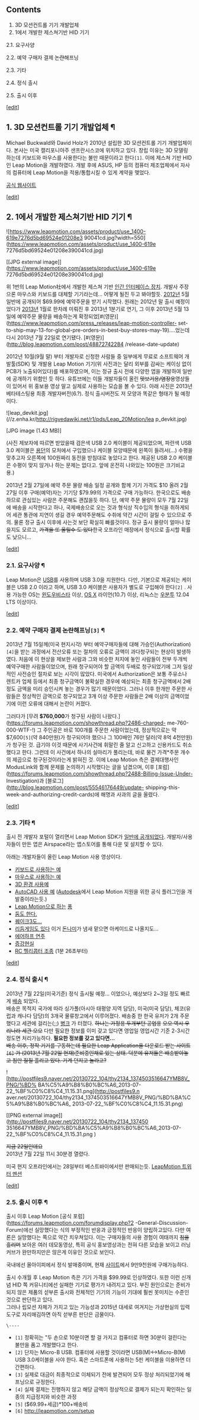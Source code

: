 ## Contents

    

1. 3D 모션컨트롤 기기 개발업체 
2. 1에서 개발한 제스쳐기반 HID 기기 
    

2.1. 요구사양

2.2. 예약 구매자 결제 <del>논란</del>해프닝

2.3. 기타

2.4. 정식 출시

2.5. 출시 이후

[[edit](http://rigvedawiki.net/r1/wiki.php/Leap%20Motion?action=edit&section=1
)]

## 1. 3D 모션컨트롤 기기 개발업체 ¶

Michael Buckwald와 David Holz가 2010년 설립한 3D 모션컨트롤 기기 개발업체이다. 본사는 미국 캘리포니아주
샌프란시스코에 위치하고 있다. 창립 이유는 3D 모델링 하는데 키보드와 마우스를 사용한다는 불만 때문이라고 한다`[1]`. 이에 제스쳐 기반
HID인 Leap Motion을 개발하였다. 개발 후에 ASUS, HP 등의 컴퓨터 제조업체에서 자사의 컴퓨터에 Leap Motion을
적용/통합시킬 수 있게 계약을 맺었다.

  

[공식 웹사이트](https://www.leapmotion.com/)

  

[[edit](http://rigvedawiki.net/r1/wiki.php/Leap%20Motion?action=edit&section=2
)]

## 2. 1에서 개발한 제스쳐기반 HID 기기 ¶

  

  
  

![https://www.leapmotion.com/assets/product/use_1400-619e7276d5bd69524e01208e3
90041cd.jpg?width=550](https://www.leapmotion.com/assets/product/use_1400-619e
7276d5bd69524e01208e390041cd.jpg)

[[JPG external image]](https://www.leapmotion.com/assets/product/use_1400-619e
7276d5bd69524e01208e390041cd.jpg)

  

위 1번의 Leap Motion社에서 개발한 제스쳐 기반 [인간 인터페이스 장치](%EC%9D%B8%EA%B0%84%20%EC%9D%B8%ED%84%B0%ED%8E%98%EC%9D%B4%EC%8A%A4%20%EC%9E%A5%EC%B9%98.md). 개발사 주장으론 마우스와
키보드를 대체할 기기라는데... 어떻게 될진 두고 봐야할듯. [2012년](2012%EB%85%84.md) 5월 일반에 공개되어
$69.99에 예약주문을 받기 시작했다. 원래는 2012년 말 출시 예정이었다가 [2013년](2013%EB%85%84.md) 1월로
한차례 미뤄진 후 2013년 1분기로 연기, 그 이후 2013년 5월 13일에 예약주문 물량을 배송하는게
확정되었[#(영문)](https://www.leapmotion.com/press_releases/leap-motion-controller-
set-to-ship-may-13-for-global-pre-orders-in-best-buy-stores-may-19)....었는데 다시
2013년 7월 22일로 연기됐다. [#(영문)](http://blog.leapmotion.com/post/48872742284
/release-date-update)

  

2012년 10월(9월 말) 부터 개발자로 신청한 사람들 중 일부에게 무료로 소프트웨어 개발툴(SDK) 및 개발용 Leap Motion
기기(위 사진과는 달리 외부를 감싸는 케이싱 없이 PCB가 노출되어있다)를 배포하였으며, 이는 정규 출시 전에 다양한 앱을 개발하여 일반에
공개하기 위함인 듯 하다. 유튜브에는 이들 개발자들이 올린 <del>맛보기용/염장용</del>영상들이 있어서 위 홍보용 영상 말고 실제로
사용하는 모습을 볼 수 있다. 아래 사진은 2013년 베타테스팅용 최종 개발자버전(6.?). 정식 출시버전도 저 모양과 똑같은 형태가 될
예정이다.

  

![leap_devkit.jpg](//z.enha.kr/http://rigvedawiki.net/r1/pds/Leap_20Motion/lea
p_devkit.jpg)

[JPG image (1.43 MB)]

  
(사진 제보자에 따르면 받았을때 검은색 USB 2.0 케이블이 제공되었으며, 파란색 USB 3.0 케이블은
[용던](%EC%9A%A9%EB%8D%98.md)의 모처에서 구입했으나 케이블 모양때문에 왼쪽이 들려서(...) 수평을 맞추고자
오른쪽에 100원짜리 동전을 받침대로 놓았다고 한다. 제공된 USB 2.0 케이블은 수평이 맞지 않거나 하는 문제는 없다고. 앞에 온전히
나와있는 100원은 크기비교용.)

  

2013년 2월 27일에 예약 주문 물량 배송 일정 공개와 함께 기기 가격도 $10 올려 2월 27일 이후 구매(예약)자는 기기당
$79.99의 가격으로 구매 가능하다. 한국으로도 배송하므로 관심있는 사람은 주문해도 괜찮을듯 하다. 단, 예약 주문 물량이 모두 7월
22일에 배송을 시작한다고 하나, 국제배송으로 오는 것과 형식상 직수입의 형식을 취하게되어 세관 통관에 지연이 생길 경우 예약주문해도 수취에
약간 시간이 걸릴 수 있으므로 주의. 물론 정규 출시 이후에 사는것 보단 확실히 빠를것이다. 정규 출시 물량이 얼마나 많을지도 모르고,
<del>가격을 또 올릴수 도 있다</del>한국 오프라인 매장에서 정식으로 출시할 확률도 낮으니...

  

[[edit](http://rigvedawiki.net/r1/wiki.php/Leap%20Motion?action=edit&section=3
)]

### 2.1. 요구사양 ¶

Leap Motion은 [USB](USB.md)를 사용하며 USB 3.0을 지원한다. 다만, 기본으로 제공되는 케이블은 USB 2.0
이라고 하며, USB 3.0 케이블은 사용자가 별도로 구입해야 한다`[2]` . 사용 가능한 OS는 [윈도우비스타](Windows%20Vista.md) 이상, [OS X](OS%20X.md) 라이언(10.7) 이상, 리눅스는
[우분투](%EC%9A%B0%EB%B6%84%ED%88%AC.md) 12.04 LTS 이상이다.

  

[[edit](http://rigvedawiki.net/r1/wiki.php/Leap%20Motion?action=edit&section=4
)]

### 2.2. 예약 구매자 결제 <del>논란</del>해프닝`[3]` ¶

2013년 7월 15일께(미국 현지시각) 부터 예약구매자들에 대해 가승인(Authorization)`[4]`을 받는 과정에서 전산오류 또는
절차의 오류로 금액이 과다청구되는 현상이 발생하였다. 처음에 이 현상을 제보한 사람과 그와 비슷한 처지에 놓인 사람들이 전부 두개씩
예약구매한 사람들이었으며, 원래 청구되어야 할 금액의 두배로 청구되었기에 그저 일상적인 사전승인 절차로 보는 시각이 많았다. 미국에서
Authorization은 보통 주유소나 렌트카 업체 등에서 최종 청구금액이 불확실한 경우에 예상되는 최종 청구금액에서 2배 정도 금액을
미리 승인시켜 놓는 경우가 많기 때문이었다. 그러나 이후 한개만 주문한 사람들은 정상적인 금액으로 청구되었고 3개 이상 주문한 사람들은 2배
이상의 금액이었기에 이런 오류에 대해서 논란이 커졌다.

  

그러다가 [무려 **$760,000**가 청구된 사람이
나왔다.](https://forums.leapmotion.com/showthread.php?2486-charged-
me-760-000-WTF-!) 그 주인공은 바로 100개를 주문한 사람이었는데, 정상적으로는 약 $7,600`[5]`(약 840만원)가
청구되어야 했으나 그 100배인 76만 달러(약 8억 4천만원)가 청구된 것. 급기야 이것 때문에 사기사건에 휘말린 줄 알고 신고하고
신용카드도 취소했다고 한다. 그런데 이 사건에서 하나의 실마리가 풀리는데, 바로 물건 가격*주문 개수의 제곱으로 청구된것이라는게 밝혀진 것.
이에 Leap Motion 측은 결제대행사인 ModusLink와 함께 문제를 논의하기 시작했다는 글을 남겼으며, 이후
[포럼](https://forums.leapmotion.com/showthread.php?2488-Billing-Issue-Under-
Investigation)과 [블로그](http://blog.leapmotion.com/post/55546176449/update-
shipping-this-week-and-authorizing-credit-cards)에 해명과 사과의 글을 올렸다.

  

[[edit](http://rigvedawiki.net/r1/wiki.php/Leap%20Motion?action=edit&section=5
)]

### 2.3. 기타 ¶

출시 전 개발자 포털이 열리면서 Leap Motion SDK가 [일반에
공개되었다](https://developer.leapmotion.com/). 개발자/사용자들이 만든 앱은 Airspace라는 앱스토어를 통해
다운 및 설치할 수 있다.

  

아래는 개발자들이 올린 Leap Motion 사용 영상이다.  

  * [키보드로 사용하는 예](http://www.youtube.com/watch?v=2FSzXKZwk7g)
  * [마우스로 사용하는 예](http://www.youtube.com/watch?v=enmOb0qT7SQ)
  * [3D 환경 사용예](https://www.youtube.com/watch?v=6_9vr3FQ0Zc)
  * [AutoCAD 사용 예](http://www.youtube.com/watch?v=fp9G6hx9Fts) ([Autodesk](Autodesk.md)에서 Leap Motion 지원을 위한 공식 플러그인을 개발중이라는듯.)
  * [Leap Motion으로 하는](http://www.youtube.com/watch?v=LlYfcr8Qg-g) [퐁](%ED%90%81.md)
  * [둠도 한다.](http://www.youtube.com/watch?v=dduqf9E38z8)
  * [퀘이크3도...](http://www.youtube.com/watch?v=SwUnVOEXcl8)
  * [리듬게임도 있다](http://www.youtube.com/watch?v=qFkvjbnYXB8&feature=youtu.be&t=57s) 이거 [돈나미](%EB%8F%88%EB%82%98%EB%AF%B8.md)가 냄새 맡으면 아케이드로 나올지도...
  * [에어하프 연주](http://www.youtube.com/watch?v=U2HFcfOwDtI)
  * [증강현실](http://www.youtube.com/watch?v=GiiPcsoOFfQ)
  * [RC 헬리콥터 조종](https://www.youtube.com/watch?v=ZoiwL0SK3jA) (1분 26초부터)  

[[edit](http://rigvedawiki.net/r1/wiki.php/Leap%20Motion?action=edit&section=6
)]

### 2.4. 정식 출시 ¶

2013년 7월 22일(미국기준) 정식 출시될 예정... 이었으나, 예상보다 2~3일 정도 빠르게
[배송](http://www.engadget.com/2013/07/19/leap-motion-shipping/) 되었다.  
배송은 목적지 국가에 따라 싱가폴(아시아 태평양 지역 담당), 미국(미국 담당), 체코(유럽과 캐나다 담당)의 3개국 물류창고에서
이루어졌다. 배송중 한 한국 유저가 2개 주문했다고 세관에 걸리는(;;)
[병크](http://www.clien.net/cs2/bbs/board.php?bo_table=cm_mac&wr_id=693436/) 가
터졌다. <del>하나는 가정용 두개부턴 공업용</del> <del>오오 역시 우리나라 세관 오오</del> 다만 필요한 정보를 이미 갖고
있다면 영업일 영업시간 기준 2-3시간 정도면 처리가능하다. **필요한 정보를 갖고 있다면...**  
<del>배송 이후, 정작 기기를 구동하는데 필요한 Leap Application을 다운로드 받는 사이트`[6]` 가 (2013년 7월
22일 현재)준비중인채로 있는 상태. 덕분에 유저들은 배송받아놓고 침만 질질 흘리고 있다. 기계 던지고 놀라고?</del>  

![http://postfiles9.naver.net/20130722_104/thy2134_1374503516647YMB8V_PNG/%BD%
BA%C5%A9%B8%B0%BC%A6_2013-07-22_%BF%C0%C8%C4_11.15.31.png](http://postfiles9.n
aver.net/20130722_104/thy2134_1374503516647YMB8V_PNG/%BD%BA%C5%A9%B8%B0%BC%A6_
2013-07-22_%BF%C0%C8%C4_11.15.31.png)

[[PNG external image]](http://postfiles9.naver.net/20130722_104/thy2134_137450
3516647YMB8V_PNG/%BD%BA%C5%A9%B8%B0%BC%A6_2013-07-22_%BF%C0%C8%C4_11.15.31.png
)

  
<del>지금 22일인데요</del>  
2013년 7월 22일 11시 30분경 열렸다.

  

미국 현지 오프라인에서는 28일부터 베스트바이에서만 판매되는듯. [LeapMotion 트위터 멘션
](https://twitter.com/LeapMotion/status/359173505134247936/)

  

[[edit](http://rigvedawiki.net/r1/wiki.php/Leap%20Motion?action=edit&section=7
)]

### 2.5. 출시 이후 ¶

출시 이후 Leap Motion [공식 포럼](https://forums.leapmotion.com/forumdisplay.php?2
-General-Discussion-Forum)에선 실망했다는 식의 부정적인 반응과 긍정적인 반응이 양립하고있다. 다만 여론은 실망했다는
쪽으로 약간 치우쳐있다. 이는 구매자들의 사용 경험이 여태까지 <del>침을 흘리며</del> 보아온 여러 데모동영상, 특히 공식
홍보영상과는 전혀 다른 모습을 보이고 러닝 커브가 완만하지만은 않은게 이유인 것으로 보인다.

  

국내에선 올아이피에서 정식 발매중이며, 현재 [사이트](http://leap-motion.kr)에서 9만9천원에 구매가능하다.

  

출시 수개월 후 Leap Motion 측은 기기 가격을 $99.99로 인상하였다. 또한 이런 신개념 HID 쪽 커뮤니티에선 실패한 기기로
평가가 내려지고 있다. 부진 원인으로는 준비가 되지 않은 제품의 섣부른 출시와 전체적인 기기의 기능이 기대에 훨씬 못미치는 수준인 것으로
판단하고 있다.  
그러나 립모션 자체가 가지고 있는 가능성과 2015년 대세로 여겨지는 가상현실의 입력도구로 자리매김하면 아직 섣부른 판단은 금물이다.

`\----`

  * `[1]` 정확히는 "두 손으로 10분이면 할 걸 가지고 컴퓨터로 하면 30분이 걸린다는 불만을 품고 개발했다고 한다.
  * `[2]` 단자는 Micro-B USB. 컴퓨터에 사용할 것이라면 USB(M)<->Micro-B(M) USB 3.0케이블을 사야 한다. 혹은 스마트폰에 사용하는 5핀 케이블을 이용하면 더 간편하다.
  * `[3]` 실제로 대금이 최종적으로 이체되기 전에 발견되어 모두 정상 처리되었기에 해프닝으로 규정한다.
  * `[4]` 실제 결제는 진행하지 않고 해당 금액이 정상적으로 결제가 되는지 확인하는 일종의 지급정지와 비슷한 과정
  * `[5]` ($69.99+세금)*100+배송비
  * `[6]` <http://leapmotion.com/setup>

